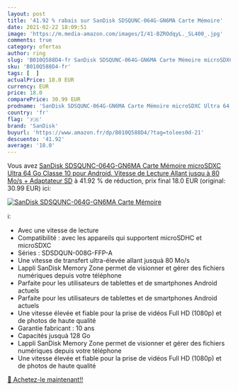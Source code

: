 ```yaml
---
layout: post
title: '41.92 % rabais sur SanDisk SDSQUNC-064G-GN6MA Carte Mémoire'
date: 2021-02-22 18:09:51
image: 'https://m.media-amazon.com/images/I/41-BZROdqyL._SL400_.jpg'
comments: true
category: ofertas
author: ring
slug: 'B010Q588D4-fr SanDisk SDSQUNC-064G-GN6MA Carte Mémoire microSDXC Ultra...'
sku: 'B010Q588D4-fr'
tags: [  ]
actualPrice: 18.0 EUR
currency: EUR
price: 18.0
comparePrice: 30.99 EUR
prodname: 'SanDisk SDSQUNC-064G-GN6MA Carte Mémoire microSDXC Ultra 64 Go Classe 10 pour Android. Vitesse de Lecture Allant jusqu à 80 Mo/s + Adaptateur SD'
country: 'fr'
flag: '🇫🇷'
brand: 'SanDisk'
buyurl: 'https://www.amazon.fr/dp/B010Q588D4/?tag=tolees0d-21'
descuento: '41.92'
average: '18.0'
---
```


Vous avez [SanDisk SDSQUNC-064G-GN6MA Carte Mémoire microSDXC Ultra 64 Go Classe 10 pour Android. Vitesse de Lecture Allant jusqu à 80 Mo/s + Adaptateur SD](https://www.amazon.fr/dp/B010Q588D4/?tag=tolees0d-21)  à  41.92 % de réduction, prix final  18.0 EUR (original: 30.99 EUR) ici:

[![SanDisk SDSQUNC-064G-GN6MA Carte Mémoire](https://m.media-amazon.com/images/I/41-BZROdqyL._SL400_.jpg)](https://www.amazon.fr/dp/B010Q588D4/?tag=tolees0d-21)

ℹ️:

- Avec une vitesse de lecture
- Compatibilité : avec les appareils qui supportent microSDHC et microSDXC
- Séries : SDSDQUN-008G-FFP-A
- Une vitesse de transfert ultra-élevée allant jusquà 80 Mo/s
- Lappli SanDisk Memory Zone permet de visionner et gérer des fichiers numériques depuis votre téléphone
- Parfaite pour les utilisateurs de tablettes et de smartphones Android actuels
- Parfaite pour les utilisateurs de tablettes et de smartphones Android actuels
- Une vitesse élevée et fiable pour la prise de vidéos Full HD (1080p) et de photos de haute qualité
- Garantie fabricant : 10 ans
- Capacités jusquà 128 Go
- Lappli SanDisk Memory Zone permet de visionner et gérer des fichiers numériques depuis votre téléphone
- Une vitesse élevée et fiable pour la prise de vidéos Full HD (1080p) et de photos de haute qualité

[🛒 Achetez-le maintenant!!](https://www.amazon.fr/dp/B010Q588D4/?tag=tolees0d-21)
